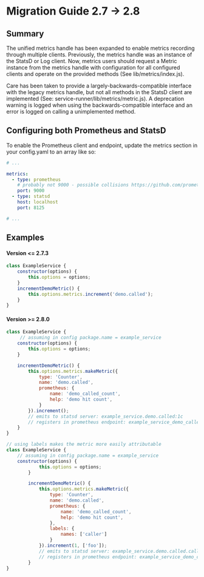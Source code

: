 
# Migration Guide 2.7 -> 2.8


## Summary
The unified metrics handle has been expanded to enable metrics recording through multiple clients.  Previously, the metrics handle was an instance of the StatsD or Log client.  Now, metrics users should request a Metric instance from the metrics handle with configuration for all configured clients and operate on the provided methods (See lib/metrics/index.js).

Care has been taken to provide a largely-backwards-compatible interface with the legacy metrics handle, but not all methods in the StatsD client are implemented (See: service-runner/lib/metrics/metric.js).  A deprecation warning is logged when using the backwards-compatible interface and an error is logged on calling a unimplemented method.

## Configuring both Prometheus and StatsD
To enable the Prometheus client and endpoint, update the metrics section in your config.yaml to an array like so:
```yaml
# ...

metrics:
  - type: prometheus
    # probably not 9000 - possible collisions https://github.com/prometheus/prometheus/wiki/Default-port-allocations
    port: 9000
  - type: statsd
    host: localhost
    port: 8125

# ...
```

## Examples

#### Version <= 2.7.3
```js
class ExampleService {
    constructor(options) {
        this.options = options;
    }
    incrementDemoMetric() {
        this.options.metrics.increment('demo.called');
    }
}
```

#### Version >= 2.8.0
```js
class ExampleService {
     // assuming in config package.name = example_service
    constructor(options) {
        this.options = options;
    }

    incrementDemoMetric() {
        this.options.metrics.makeMetric({
            type: 'Counter',
            name: 'demo.called',
            prometheus: {
                name: 'demo_called_count',
                help: 'demo hit count',
            }
        }).increment();
        // emits to statsd server: example_service.demo.called:1c
        // registers in prometheus endpoint: example_service_demo_called_count{} 1.0
    }
}

// using labels makes the metric more easily attributable
class ExampleService {
    // assuming in config package.name = example_service
    constructor(options) {
            this.options = options;
        }

        incrementDemoMetric() {
            this.options.metrics.makeMetric({
                type: 'Counter',
                name: 'demo.called',
                prometheus: {
                    name: 'demo_called_count',
                    help: 'demo hit count',
                },
                labels: {
                    names: ['caller']
                }
            }).increment(1, ['foo']);
            // emits to statsd server: example_service.demo.called.caller.foo:1c
            // registers in prometheus endpoint: example_service_demo_called_count{'caller': 'foo'} 1.0
        }
}
```
